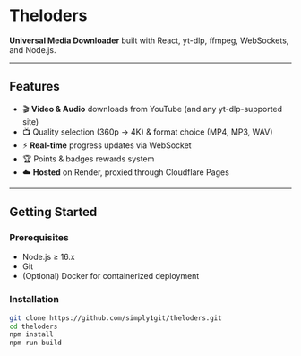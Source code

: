 # Theloders

**Universal Media Downloader** built with React, yt-dlp, ffmpeg, WebSockets, and Node.js.

---

## Features

- 🎬 **Video & Audio** downloads from YouTube (and any yt-dlp-supported site)  
- 📺 Quality selection (360p → 4K) & format choice (MP4, MP3, WAV)  
- ⚡ **Real-time** progress updates via WebSocket  
- 🏆 Points & badges rewards system  
- ☁️ **Hosted** on Render, proxied through Cloudflare Pages  

---

## Getting Started

### Prerequisites

- Node.js ≥ 16.x  
- Git  
- (Optional) Docker for containerized deployment

### Installation

```bash
git clone https://github.com/simply1git/theloders.git
cd theloders
npm install
npm run build
